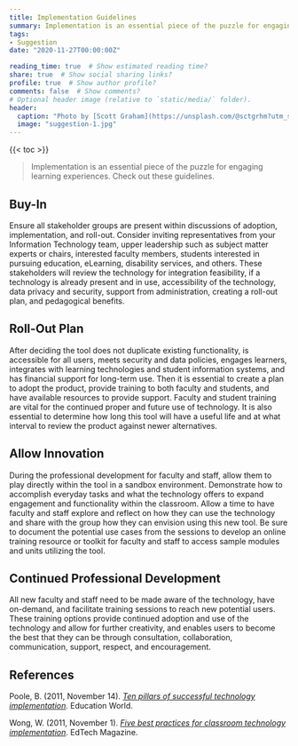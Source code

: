 ```yaml
---
title: Implementation Guidelines
summary: Implementation is an essential piece of the puzzle for engaging learning experiences. Check out these guidelines.
tags:
- Suggestion
date: "2020-11-27T00:00:00Z"

reading_time: true  # Show estimated reading time?
share: true  # Show social sharing links?
profile: true  # Show author profile?
comments: false  # Show comments?
# Optional header image (relative to `static/media/` folder).
header:
  caption: "Photo by [Scott Graham](https://unsplash.com/@sctgrhm?utm_source=unsplash&amp;utm_medium=referral&amp;utm_content=creditCopyText) on [Unsplash](https://unsplash.com/s/photos/puzzle-technology?utm_source=unsplash&amp;utm_medium=referral&amp;utm_content=creditCopyText)"
  image: "suggestion-1.jpg"
---
```


{{< toc >}}

> Implementation is an essential piece of the puzzle for engaging learning experiences. Check out these guidelines.

## Buy-In

Ensure all stakeholder groups are present within discussions of adoption, implementation, and roll-out. Consider inviting representatives from your Information Technology team, upper leadership such as subject matter experts or chairs, interested faculty members, students interested in pursuing education, eLearning, disability services, and others. These stakeholders will review the technology for integration feasibility, if a technology is already present and in use, accessibility of the technology, data privacy and security, support from administration, creating a roll-out plan, and pedagogical benefits.

## Roll-Out Plan

After deciding the tool does not duplicate existing functionality, is accessible for all users, meets security and data policies, engages learners, integrates with learning technologies and student information systems, and has financial support for long-term use. Then it is essential to create a plan to adopt the product, provide training to both faculty and students, and have available resources to provide support. Faculty and student training are vital for the continued proper and future use of technology. It is also essential to determine how long this tool will have a useful life and at what interval to review the product against newer alternatives.

## Allow Innovation

During the professional development for faculty and staff, allow them to play directly within the tool in a sandbox environment. Demonstrate how to accomplish everyday tasks and what the technology offers to expand engagement and functionality within the classroom. Allow a time to have faculty and staff explore and reflect on how they can use the technology and share with the group how they can envision using this new tool. Be sure to document the potential use cases from the sessions to develop an online training resource or toolkit for faculty and staff to access sample modules and units utilizing the tool.

## Continued Professional Development

All new faculty and staff need to be made aware of the technology, have on-demand, and facilitate training sessions to reach new potential users. These training options provide continued adoption and use of the technology and allow for further creativity, and enables users to become the best that they can be through consultation, collaboration, communication, support, respect, and encouragement.

## References

Poole, B. (2011, November 14). *[Ten pillars of successful technology implementation](https://www.educationworld.com/a_tech/columnists/poole/poole011.shtml)*. Education World.

Wong, W. (2011, November 1). *[Five best practices for classroom technology implementation](https://edtechmagazine.com/k12/article/2011/11/5-best-practices-classroom-technology-implementation)*. EdTech Magazine.
